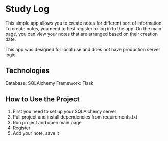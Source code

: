# Study Log
This simple app allows you to create notes for different sort of information.
To create notes, you need to first register or log in to the app. 
On the main page, you can view your notes that are arranged based on their creation date.

This app was designed for local use and does not have production server logic.

## Technologies
Database: SQLAlchemy
Framework: Flask

## How to Use the Project
1. First you need to set up your SQLAlchemy server
2. Pull project and install dependencies from requirements.txt
3. Run project and open main page
4. Register
5. Add your note, save it
